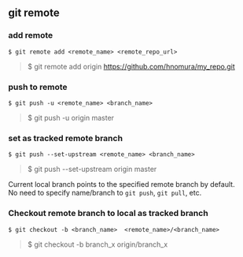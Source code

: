 ## git remote 

### add remote 
```
$ git remote add <remote_name> <remote_repo_url>
```

> $ git remote add origin https://github.com/hnomura/my_repo.git

### push to remote 
```
$ git push -u <remote_name> <branch_name>
```

> $ git push -u origin master 

### set as tracked remote branch 
```
$ git push --set-upstream <remote_name> <branch_name> 
```
> $ git push --set-upstream origin master 

Current local branch points to the specified remote branch by default.  
No need to specify name/branch to `git push`, `git pull`, etc. 

### Checkout remote branch to local as tracked branch
```
$ git checkout -b <branch_name>  <remote_name>/<branch_name>
```

> $ git checkout -b branch_x   origin/branch_x 


